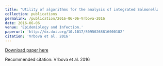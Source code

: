 ```yaml
---
title: "Utility of algorithms for the analysis of integrated Salmonella surveillance data."
collection: publications
permalink: /publication/2016-06-06-Vrbova-2016
date: 2016-06-06
venue: 'Epidemiology and Infection.'
paperurl: 'http://dx.doi.org/10.1017/S0950268816000182'
citation: 'Vrbova et al. 2016'
---
```


<a href='http://dx.doi.org/10.1017/S0950268816000182'>Download paper here</a>

Recommended citation: Vrbova et al. 2016
